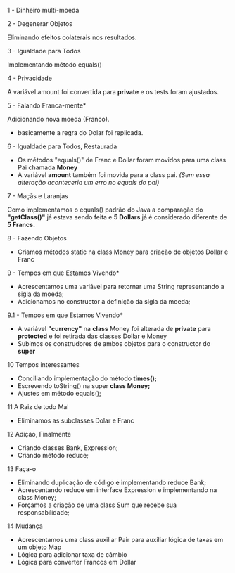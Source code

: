 1 - Dinheiro multi-moeda

2 - Degenerar Objetos

Eliminando efeitos colaterais nos resultados.

3 - Igualdade para Todos

Implementando método equals()

4 - Privacidade

A variável amount foi convertida para **private** e os tests foram ajustados.

5 - Falando Franca-mente*

Adicionando nova moeda (Franco).
- basicamente a regra do Dolar foi replicada.

6 - Igualdade para Todos, Restaurada

- Os métodos "equals()" de Franc e Dollar foram movidos para uma class Pai chamada **Money**
- A variável **amount** também foi movida para a class pai. _(Sem essa alteração aconteceria um erro no equals do pai)_

7 - Maçãs e Laranjas

Como implementamos o equals() padrão do Java a comparação do **"getClass()"** já estava sendo feita e **5 Dollars** já é considerado diferente de **5 Francs.**

8 - Fazendo Objetos

- Criamos métodos static na class Money para criação de objetos Dollar e Franc

9 - Tempos em que Estamos Vivendo*

- Acrescentamos uma variável para retornar uma String representando a sigla da moeda;
- Adicionamos no constructor a definição da sigla da moeda;

9.1 - Tempos em que Estamos Vivendo*

- A variável **"currency"** na **class** Money foi alterada de **private** para **protected** e foi retirada das classes Dollar e Money
- Subimos os construdores de ambos objetos para o constructor do **super**

10 Tempos interessantes

- Conciliando implementação do método **times();**
- Escrevendo toString() na super **class Money;**
- Ajustes em método equals();

11 A Raiz de todo Mal

- Eliminamos as subclasses Dolar e Franc

12 Adição, Finalmente

- Criando classes Bank, Expression;
- Criando método reduce;

13 Faça-o

- Eliminando duplicação de código e implementando reduce Bank;
- Acrescentando reduce em interface Expression e implementando na class Money;
- Forçamos a criação de uma class Sum que recebe sua responsabilidade;


14 Mudança

- Acrescentamos uma class auxiliar Pair para auxiliar lógica de taxas em um objeto Map
- Lógica para adicionar taxa de câmbio
- Lógica para converter Francos em Dollar
